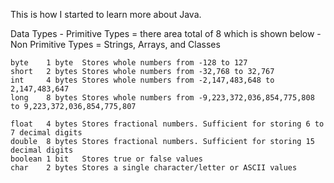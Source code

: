 This is how I started to learn more about Java.

Data Types
    - Primitive Types = there area total of 8 which is shown below
    - Non Primitive Types = Strings, Arrays, and Classes

    byte	1 byte	Stores whole numbers from -128 to 127
    short	2 bytes	Stores whole numbers from -32,768 to 32,767
    int	    4 bytes	Stores whole numbers from -2,147,483,648 to 2,147,483,647
    long	8 bytes	Stores whole numbers from -9,223,372,036,854,775,808 to 9,223,372,036,854,775,807
    
    float	4 bytes	Stores fractional numbers. Sufficient for storing 6 to 7 decimal digits
    double	8 bytes	Stores fractional numbers. Sufficient for storing 15 decimal digits
    boolean	1 bit	Stores true or false values
    char	2 bytes	Stores a single character/letter or ASCII values